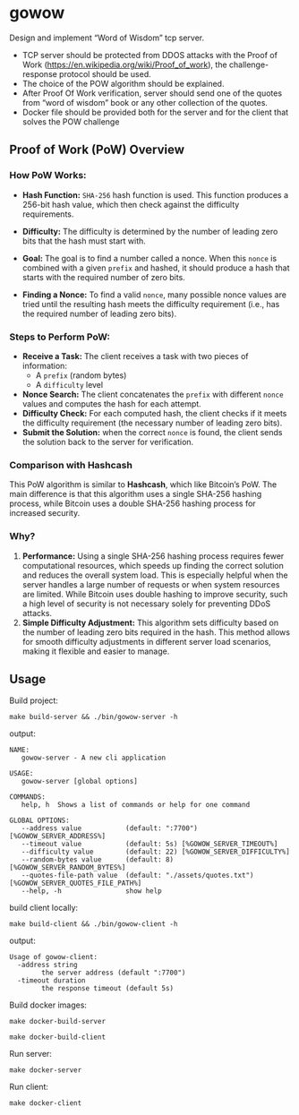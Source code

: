 # gowow

Design and implement “Word of Wisdom” tcp server.

- TCP server should be protected from DDOS attacks with the Proof of Work (https://en.wikipedia.org/wiki/Proof_of_work), the challenge-response protocol should be used.
- The choice of the POW algorithm should be explained.
- After Proof Of Work verification, server should send one of the quotes from “word of wisdom” book or any other collection of the quotes.
- Docker file should be provided both for the server and for the client that solves the POW challenge

## Proof of Work (PoW) Overview

### How PoW Works:

- **Hash Function:** `SHA-256` hash function is used. This function produces a 256-bit hash value, 
    which then check against the difficulty requirements.

- **Difficulty:** The difficulty is determined by the number of leading zero bits that the hash must start with.

- **Goal:** The goal is to find a number called a nonce. When this `nonce` is combined with a given `prefix` and 
hashed, it should produce a hash that starts with the required number of zero bits.

- **Finding a Nonce:** To find a valid `nonce`, many possible nonce values are tried until the resulting 
hash meets the difficulty requirement (i.e., has the required number of leading zero bits).

### Steps to Perform PoW:

- **Receive a Task:** The client receives a task with two pieces of information:
    - A `prefix` (random bytes)
    - A `difficulty` level
- **Nonce Search:** The client concatenates the `prefix` with different `nonce` values and computes the hash for each attempt.
- **Difficulty Check:** For each computed hash, the client checks if it meets the difficulty requirement (the necessary number of leading zero bits).
- **Submit the Solution:** when the correct `nonce` is found, the client sends the solution back to the server for verification.

### Comparison with Hashcash

This PoW algorithm is similar to **Hashcash**, which like Bitcoin’s PoW. The main difference is that this 
algorithm uses a single SHA-256 hashing process, while Bitcoin uses a double SHA-256 hashing process for 
increased security.


### Why?

1. **Performance:** Using a single SHA-256 hashing process requires fewer computational resources, 
which speeds up finding the correct solution and reduces the overall system load. This is especially 
helpful when the server handles a large number of requests or when system resources are limited. 
While Bitcoin uses double hashing to improve security, such a high level of security is not 
necessary solely for preventing DDoS attacks.
2. **Simple Difficulty Adjustment:** This algorithm sets difficulty based on the number of leading zero
bits required in the hash. This method allows for smooth difficulty adjustments in different 
server load scenarios, making it flexible and easier to manage.

## Usage

Build project:
```shell
make build-server && ./bin/gowow-server -h
```
output:
```
NAME:
   gowow-server - A new cli application

USAGE:
   gowow-server [global options]

COMMANDS:
   help, h  Shows a list of commands or help for one command

GLOBAL OPTIONS:
   --address value           (default: ":7700") [%GOWOW_SERVER_ADDRESS%]
   --timeout value           (default: 5s) [%GOWOW_SERVER_TIMEOUT%]
   --difficulty value        (default: 22) [%GOWOW_SERVER_DIFFICULTY%]
   --random-bytes value      (default: 8) [%GOWOW_SERVER_RANDOM_BYTES%]
   --quotes-file-path value  (default: "./assets/quotes.txt") [%GOWOW_SERVER_QUOTES_FILE_PATH%]
   --help, -h                show help

```

build client locally:
```shell   
make build-client && ./bin/gowow-client -h
```
output:
```
Usage of gowow-client:
  -address string
        the server address (default ":7700")
  -timeout duration
        the response timeout (default 5s)
```

Build docker images:
```shell
make docker-build-server
```
```shell
make docker-build-client
```

Run server:
```shell
make docker-server
```

Run client:
```shell
make docker-client
```
